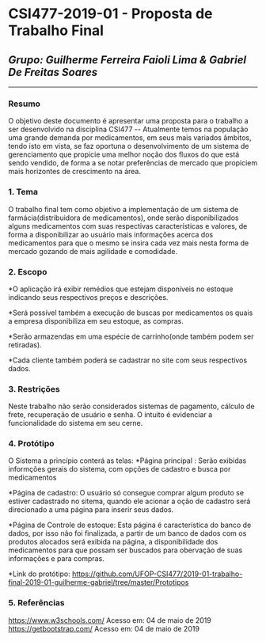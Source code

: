 # **CSI477-2019-01 - Proposta de Trabalho Final**
## *Grupo: Guilherme Ferreira Faioli Lima & Gabriel De Freitas Soares*

--------------

<!-- Descrever um resumo sobre o trabalho. -->

### Resumo
  O objetivo deste documento é apresentar uma proposta para o trabalho a ser desenvolvido na disciplina CSI477 -- Atualmente temos na população uma grande demanda por medicamentos, em seus mais variados âmbitos, tendo isto em vista, se faz oportuna o desenvolvimento de um sistema de gerenciamento que propicie uma melhor noção dos fluxos do que está sendo vendido, de forma a se notar preferências de mercado que propiciem mais horizontes de crescimento na área.

<!-- Apresentar o tema. -->
### 1. Tema

  O trabalho final tem como objetivo a implementação de um sistema de farmácia(distribuidora de medicamentos), onde serão disponibilizados alguns medicamentos com suas respectivas características e valores, de forma a disponibilizar ao usuário mais informações acerca dos medicamentos para que o mesmo se insira cada vez mais nesta forma de mercado gozando de  mais agilidade e comodidade.

<!-- Descrever e limitar o escopo da aplicação. -->
### 2. Escopo

  *O aplicação irá exibir remédios que estejam disponíveis no estoque indicando seus respectivos preços e descrições.

  *Será possível também a execução de buscas por medicamentos os quais a empresa disponibiliza em seu estoque, as compras.

  *Serão armazendas em uma espécie de carrinho(onde também podem ser retiradas).

  *Cada cliente também poderá se cadastrar no site com seus respectivos dados.

<!-- Apresentar restrições de funcionalidades e de escopo. -->
### 3. Restrições

  Neste trabalho não serão considerados sistemas de pagamento, cálculo de frete, recuperação de usuário e senha.
  O intuito é evidenciar a funcionalidade do sistema em seu cerne.

<!-- Construir alguns protótipos para a aplicação, disponibilizá-los no Github e descrever o que foi considerado. //-->
### 4. Protótipo
  O Sistema a princípio  conterá as telas:
   *Página principal : Serão exibidas informções gerais do sistema, com opções de cadastro e busca por medicamentos

   *Página de cadastro: O usuário só consegue comprar algum produto se estiver cadastrado no sitema, quando ele acionar a oção de cadastro será direcionado a uma página para inserir seus dados.

   *Página de Controle de estoque: Esta página é característica do banco de dados, por isso não foi finalizada, a partir de um banco de dados com os produtos alocados será exibida na página, a disponibilidade dos medicamentos para que possam ser buscados para obervação de suas informações e para compras.
   
   *Link do protótipo: <https://github.com/UFOP-CSI477/2019-01-trabalho-final-2019-01-guilherme-gabriel/tree/master/Prototipos>
  
### 5. Referências
<https://www.w3schools.com/> Acesso em: 04 de maio de 2019
<https://getbootstrap.com/> Acesso em: 04 de maio de 2019
  
  

